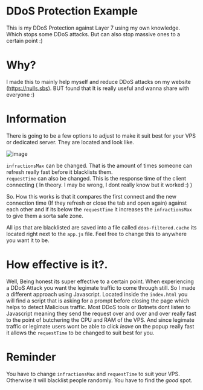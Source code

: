# DDoS Protection Example
This is my DDoS Protection against Layer 7 using my own knowledge. Which stops some DDoS attacks. But can also stop massive ones to a certain point :)

# Why?
I made this to mainly help myself and reduce DDoS attacks on my website (https://nulls.sbs). BUT found that It is really useful and wanna share with everyone :)

# Information
There is going to be a few options to adjust to make it suit best for your VPS or dedicated server. They are located and look like. 

![image](https://user-images.githubusercontent.com/79751099/192421313-16b8c3a9-71a7-4a2c-a043-25adcb724e4b.png)

`infractionsMax` can be changed. That is the amount of times someone can refresh really fast before it blacklists them.             
`requestTime` can also be changed. This is the response time of the client connecting ( In theory. I may be wrong, I dont really know but it worked :) )

So. How this works is that it compares the first connect and the new connection time (If they refresh or close the tab and open again) against each other and if its below the `requestTime` it increases the `infractionsMax` to give them a sorta safe zone. 

All ips that are blacklisted are saved into a file called `ddos-filtered.cache` its located right next to the `app.js` file. Feel free to change this to anywhere you want it to be.

# How effective is it?.
Well, Being honest its super effective to a certain point. When experiencing a DDoS Attack you want the legimate traffic to come through still. So I made a different approach using Javascript. Located inside the `index.html` you will find a script that is asking for a prompt before closing the page which helps to detect Malicious traffic. Most DDoS tools or Botnets dont listen to Javascript meaning they send the request over and over and over really fast to the point of butchering the CPU and RAM of the VPS. And since legimate traffic or legimate users wont be able to click *leave* on the popup really fast it allows the `requestTime` to be changed to suit best for you.


# Reminder
You have to change `infractionsMax` and `requestTime` to suit your VPS. Otherwise it will blacklist people randomly. You have to find the *good* spot.
